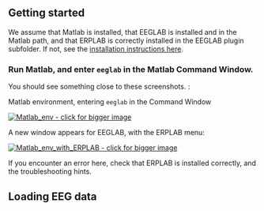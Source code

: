 ## Getting started
We assume that Matlab is installed, that EEGLAB is installed and in the Matlab path, and that ERPLAB is correctly installed in the EEGLAB plugin subfolder. If not, see the [installation instructions here](https://github.com/lucklab/erplab/wiki/Installation).

### Run Matlab, and enter `eeglab` in the Matlab Command Window.

You should see something close to these screenshots. :

Matlab environment, entering `eeglab` in the Command Window

<a href="https://user-images.githubusercontent.com/5137405/82972479-ffd97a00-9f89-11ea-9464-93a29d0bafa1.png">
 <img src="https://user-images.githubusercontent.com/5137405/82972479-ffd97a00-9f89-11ea-9464-93a29d0bafa1.png" alt="Matlab_env - click for bigger image";
style="cursor:pointer;"
     title="Matlab_env - click for bigger image">
</a>


A new window appears for EEGLAB, with the ERPLAB menu:

<a href="https://user-images.githubusercontent.com/5137405/82972482-010aa700-9f8a-11ea-8290-0231c5d1abb9.png">
 <img src="https://user-images.githubusercontent.com/5137405/82972482-010aa700-9f8a-11ea-8290-0231c5d1abb9.png" alt="Matlab_env_with_ERPLAB - click for bigger image";
style="cursor:pointer;"
     title="Matlab_env_with_ERPLAB - click for bigger image">
</a>

If you encounter an error here, check that ERPLAB is installed correctly, and the troubleshooting hints.

## Loading EEG data


